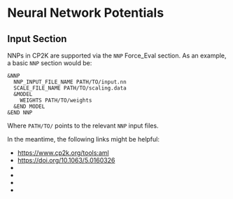 # Neural Network Potentials

## Input Section

NNPs in CP2K are supported via the `NNP` Force_Eval section. As an example, a basic `NNP` section would be:

```
&NNP
  NNP_INPUT_FILE_NAME PATH/TO/input.nn
  SCALE_FILE_NAME PATH/TO/scaling.data
  &MODEL
    WEIGHTS PATH/TO/weights
  &END MODEL
&END NNP
```

Where `PATH/TO/` points to the relevant `NNP` input files.

In the meantime, the following links might be helpful:

- <https://www.cp2k.org/tools:aml>
- <https://doi.org/10.1063/5.0160326>
- [](#Behler2007)
- [](#Behler2011)
- [](#Schran2020)
- [](#Schran2020b)

